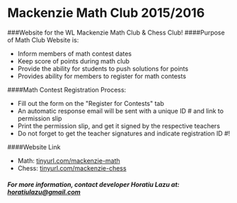 # Mackenzie Math Club 2015/2016
###Website for the WL Mackenzie Math Club & Chess Club!
####Purpose of Math Club Website is:
* Inform members of math contest dates
* Keep score of points during math club
* Provide the ability for students to push solutions for points
* Provides ability for members to register for math contests

####Math Contest Registration Process:
* Fill out the form on the "Register for Contests" tab
* An automatic response email will be sent with a unique ID # and link to permission slip
* Print the permission slip, and get it signed by the respective teachers
* Do not forget to get the teacher signatures and indicate registration ID #!

####Website Link 
* Math: [tinyurl.com/mackenzie-math](tinyurl.com/math-mackenzie)
* Chess: [tinyurl.com/mackenzie-chess](tinyurl.com/mackenzie-chess)

##### For more information, contact developer Horatiu Lazu at: horatiulazu@gmail.com

